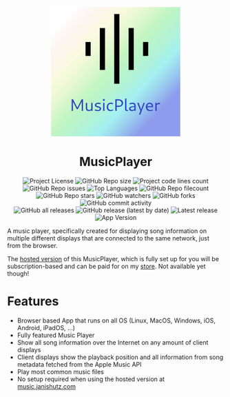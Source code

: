 <div id="title" align="center">
    <img src="./assets/logo.png" width="300">
    <h1>MusicPlayer</h1>
</div>

<div id="badges" align="center">
    <img alt="Project License" src="https://img.shields.io/github/license/simplePCBuilding/MusicPlayerV2.svg">
    <img alt="GitHub Repo size" src="https://img.shields.io/github/repo-size/simplePCBuilding/MusicPlayerV2.svg">
    <img alt="Project code lines count" src="https://img.shields.io/tokei/lines/github/simplePCBuilding/MusicPlayerV2">
    <img alt="GitHub Repo issues" src="https://img.shields.io/github/issues-pr-raw/simplePCBuilding/MusicPlayerV2">
    <img alt="Top Languages" src="https://img.shields.io/github/languages/top/simplePCBuilding/MusicPlayerV2">
    <img alt="GitHub Repo filecount" src="https://img.shields.io/github/directory-file-count/simplePCBuilding/MusicPlayerV2.svg">
    <br>
    <img alt="GitHub Repo stars" src="https://img.shields.io/github/stars/simplePCBuilding/MusicPlayerV2">
    <img alt="GitHub watchers" src="https://img.shields.io/github/watchers/simplePCBuilding/MusicPlayerV2">
    <img alt="GitHub forks" src="https://img.shields.io/github/forks/simplePCBuilding/MusicPlayerV2">
    <img alt="GitHub commit activity" src="https://img.shields.io/github/commit-activity/m/simplePCBuilding/MusicPlayerV2">
    <br>
    <img alt="GitHub all releases" src="https://img.shields.io/github/downloads/simplePCBuilding/MusicPlayerV2/total?label=Downloads (total)">
    <img alt="GitHub release (latest by date)" src="https://img.shields.io/github/downloads/simplePCBuilding/MusicPlayerV2/latest/total?label=Downloads (latest)">
    <img alt="Latest release" src="https://img.shields.io/github/release/simplePCBuilding/MusicPlayerV2.svg">
    <img alt="App Version" src="https://img.shields.io/github/package-json/v/simplePCBuilding/MusicPlayerV2.svg?label=Development Version">
</div>

A music player, specifically created for displaying song information on multiple different displays that are connected to the same network, just from the browser. 

The [hosted version](https://music.janishutz.com) of this MusicPlayer, which is fully set up for you will be subscription-based and can be paid for on my [store](https://store.janishutz.com/product/com.janishutz.MusicPlayer). Not available yet though!

# Features
- Browser based App that runs on all OS (Linux, MacOS, Windows, iOS, Android, iPadOS, ...)
- Fully featured Music Player
- Show all song information over the Internet on any amount of client displays
- Client displays show the playback position and all information from song metadata fetched from the Apple Music API
- Play most common music files
- No setup required when using the hosted version at [music.janishutz.com](https://music.janishutz.com)